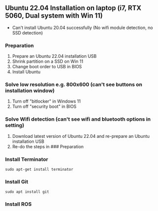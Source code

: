 ## Ubuntu 22.04 Installation on laptop (i7, RTX 5060, Dual system with Win 11)
* Can't install Ubuntu 20.04 successfully (No wifi module detection, no SSD detection)
  
### Preparation
1. Prepare an Ubuntu 22.04 installation USB
2. Shrink partition on a SSD on Win 11
3. Change boot order to USB in BIOS
4. Install Ubuntu
   
### Solve low resolution e.g. 800x600 (can't see buttons on installation window)
1. Turn off "bitlocker" in Windows 11
2. Turn off "security boot" in BIOS

### Solve Wifi detection (can't see wifi and bluetooth options in setting)
1. Download latest version of Ubuntu 22.04 and re-prepare an Ubuntu installation USB
2. Re-do the steps in ### Preparation

### Install Terminator
```
sudo apt-get install terminator
```

### Install Git
```
sudo apt install git
```

### Install ROS
